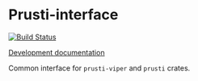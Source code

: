 Prusti-interface
================

[![Build Status][build_badge]][build_status]

[Development documentation][documentation]

Common interface for `prusti-viper` and `prusti` crates.

[build_badge]: https://travis-ci.org/viperproject/prusti-interface.svg
[build_status]: https://travis-ci.org/viperproject/prusti-interface
[documentation]: https://viperproject.github.io/prusti-dev/prusti_interface/
